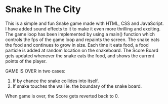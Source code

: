 # Snake In The City
This is a simple and fun Snake game made with HTML, CSS and JavaScript. I have added sound effects to it to make it even more thrilling and exciting.
The game loop has been implemented by using a main() function which controls the fps of the game loop and repaints the screen. 
The snake eats the food and continues to grow in size. Each time it eats food, a food particle is added at random location on the snakeboard. The Score Board gets updated whenever the snake eats the food, and shows the current points of the player. 

GAME IS OVER in two cases:
1. If by chance the snake collides into itself.
2. If snake touches the wall ie. the boundary of the snake board. 

When game is over, the Score gets reverted back to 0.

